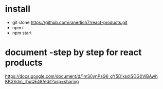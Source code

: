 # install

* git clone https://github.com/ranerlich7/react-products.git 
* npm i
* npm start

# document -step by step for react products

https://docs.google.com/document/d/1mS0ynPsG6_gY5DIxsdiSDG0ViBAwhKK3Vdm_rhuQE48/edit?usp=sharing

